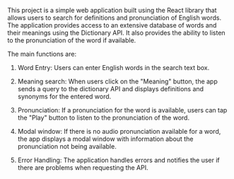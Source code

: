 This project is a simple web application built using the React library that allows users to search for definitions and pronunciation of English words. The application provides access to an extensive database of words and their meanings using the Dictionary API. It also provides the ability to listen to the pronunciation of the word if available.

The main functions are:
1. Word Entry: Users can enter English words in the search text box.

2. Meaning search: When users click on the "Meaning" button, the app sends a query to the dictionary API and displays definitions and synonyms for the entered word.

3. Pronunciation: If a pronunciation for the word is available, users can tap the "Play" button to listen to the pronunciation of the word.

4. Modal window: If there is no audio pronunciation available for a word, the app displays a modal window with information about the pronunciation not being available.

5. Error Handling: The application handles errors and notifies the user if there are problems when requesting the API.

